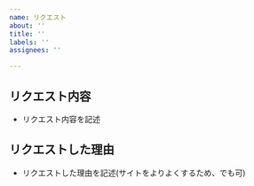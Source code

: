 ```yaml
---
name: リクエスト
about: ''
title: ''
labels: ''
assignees: ''

---
```


## リクエスト内容

* リクエスト内容を記述

## リクエストした理由

* リクエストした理由を記述(サイトをよりよくするため、でも可)